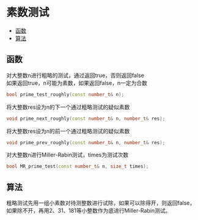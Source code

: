 <h1>素数测试</h1>

 * [函数](#functions)
 * [算法](#algorithms)
 
<h2 id="functions">函数</h2>

对大整数n进行粗略的测试，通过返回true，否则返回false  
如果返回true，n可能为素数，如果返回false，n一定为合数
```C++
bool prime_test_roughly(const number_t& n);
```

将大整数res设为n的下一个通过粗略测试的疑似素数
```C++
void prime_next_roughly(const number_t& n, number_t& res);
```

将大整数res设为n的前一个通过粗略测试的疑似素数
```C++
void prime_prev_roughly(const number_t& n, number_t& res);
```

对大整数n进行Miller-Rabin测试，times为测试次数
```C++
bool MR_prime_test(const number_t& n, size_t times);
```

<h2 id="algorithms">算法</h2>

粗略测试先用一组小素数对待测整数进行试除，如果可以除得开，则返回false，如果除不开，再用2、31、181等小整数作为底进行Miller-Rabin测试。